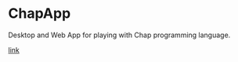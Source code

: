 # ChapApp
Desktop and Web App for playing with Chap programming language.

[link](https://ali77gh.github.io/ChapApp/)
